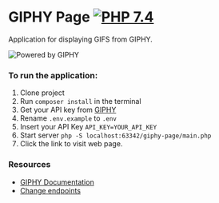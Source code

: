 # GIPHY Page [![PHP 7.4](https://img.shields.io/badge/PHP-7.4-grey?labelColor=777BB4)](https://www.php.net/)
Application for displaying GIFS from GIPHY.

![Powered by GIPHY](https://i.imgur.com/ujUSHlP.png)
### To run the application:

1. Clone project
2. Run `composer install` in the terminal
3. Get your API key from [GIPHY](https://developers.giphy.com/)
4. Rename `.env.example` to `.env`
5. Insert your API Key `API_KEY=YOUR_API_KEY`
6. Start server `php -S localhost:63342/giphy-page/main.php`
7. Click the link to visit web page.

### Resources

* [GIPHY Documentation](https://developers.giphy.com/docs/api)
* [Change endpoints](https://developers.giphy.com/explorer/)

